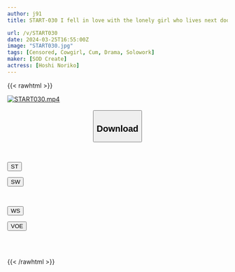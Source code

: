 ```yaml
---
author: j91
title: START-030 I fell in love with the lonely girl who lives next door to my girlfriend, and I kept giving her medicine and had sex with her repeatedly, and before I knew it, I was more into her than Riko Hoshino [Nuku in overwhelming 4K video! ]

url: /v/START030
date: 2024-03-25T16:55:00Z
image: "START030.jpg"
tags: [Censored, Cowgirl, Cum, Drama, Solowork]
maker: [SOD Create]
actress: [Hoshi Noriko]
---
```



{{< rawhtml >}}

<div class="video" data-videoid="Y7r4Vo6Lb8F2k4">
    <a href="javascript:;">
        <img src="/v/START030/START030.jpg" width="WIDTH" height="HEIGHT" alt="START030.mp4" loading="lazy">
    </a>
</div>

<script type="text/javascript" src="https://j91.asia/asset/on-demand-st.js"></script>

<br>
  <link rel="stylesheet" href="https://j91.asia/asset/bs5.css">
  
  <center>
  <button class="btn btn-primary" type="button" data-bs-toggle="collapse" data-bs-target=".multi-collapse" aria-expanded="false" aria-controls="multiCollapseExample1 multiCollapseExample2"><h2>Download</h2></button></center>
</p>
<div class="row">
  <div class="col">
    <div class="collapse multi-collapse" id="multiCollapseExample1">
      <div class="card card-body">
	      	      <br>
<div class="buttons">  
<p><a href="https://streamtape.to/v/Y7r4Vo6Lb8F2k4" target="_blank"><button class="btn-hover color-3"><i class="fa fa-download"></i> ST</button></a></p>
<p><a href="https://asnwish.com/q782lgnznj91" target="_blank"><button class="btn-hover color-2"><i class="fa fa-download"></i> SW</button></a></p></div>
    </div>
  </div>
</div>
  <div class="col">
    <div class="collapse multi-collapse" id="multiCollapseExample2">
      <div class="card card-body">
	      <br>
<div class="buttons">
<p><a href="https://wolfstream.tv/ixeru44xdt6y"><button class="btn-hover color-9"><i class="fa fa-download"></i> WS</button></a></p>
<p><a href="https://voe.sx/uva7pc8qlvxw"><button class="btn-hover color-8"><i class="fa fa-download"></i> VOE</button></a></p></div>
<br><br>
      </div>
    </div>
  </div>
</div>

{{< /rawhtml >}}